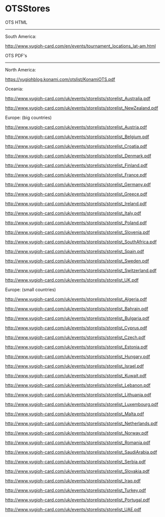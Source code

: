 # OTSStores

OTS HTML

--------



South America:

http://www.yugioh-card.com/en/events/tournament_locations_lat-am.html



OTS PDF's

---------



North America:

https://yugiohblog.konami.com/otslist/KonamiOTS.pdf



Oceania:

http://www.yugioh-card.com/uk/events/storelists/storelist_Australia.pdf

http://www.yugioh-card.com/uk/events/storelists/storelist_NewZealand.pdf



Europe: (big countries)

http://www.yugioh-card.com/uk/events/storelists/storelist_Austria.pdf

http://www.yugioh-card.com/uk/events/storelists/storelist_Belgium.pdf

http://www.yugioh-card.com/uk/events/storelists/storelist_Croatia.pdf

http://www.yugioh-card.com/uk/events/storelists/storelist_Denmark.pdf

http://www.yugioh-card.com/uk/events/storelists/storelist_Finland.pdf

http://www.yugioh-card.com/uk/events/storelists/storelist_France.pdf

http://www.yugioh-card.com/uk/events/storelists/storelist_Germany.pdf

http://www.yugioh-card.com/uk/events/storelists/storelist_Greece.pdf

http://www.yugioh-card.com/uk/events/storelists/storelist_Ireland.pdf

http://www.yugioh-card.com/uk/events/storelists/storelist_Italy.pdf

http://www.yugioh-card.com/uk/events/storelists/storelist_Poland.pdf

http://www.yugioh-card.com/uk/events/storelists/storelist_Slovenia.pdf

http://www.yugioh-card.com/uk/events/storelists/storelist_SouthAfrica.pdf

http://www.yugioh-card.com/uk/events/storelists/storelist_Spain.pdf

http://www.yugioh-card.com/uk/events/storelists/storelist_Sweden.pdf

http://www.yugioh-card.com/uk/events/storelists/storelist_Switzerland.pdf

http://www.yugioh-card.com/uk/events/storelists/storelist_UK.pdf



Europe: (small countries) 

http://www.yugioh-card.com/uk/events/storelists/storelist_Algeria.pdf

http://www.yugioh-card.com/uk/events/storelists/storelist_Bahrain.pdf

http://www.yugioh-card.com/uk/events/storelists/storelist_Bulgaria.pdf

http://www.yugioh-card.com/uk/events/storelists/storelist_Cyprus.pdf

http://www.yugioh-card.com/uk/events/storelists/storelist_Czech.pdf

http://www.yugioh-card.com/uk/events/storelists/storelist_Estonia.pdf

http://www.yugioh-card.com/uk/events/storelists/storelist_Hungary.pdf

http://www.yugioh-card.com/uk/events/storelists/storelist_Israel.pdf

http://www.yugioh-card.com/uk/events/storelists/storelist_Kuwait.pdf

http://www.yugioh-card.com/uk/events/storelists/storelist_Lebanon.pdf

http://www.yugioh-card.com/uk/events/storelists/storelist_Lithuania.pdf

http://www.yugioh-card.com/uk/events/storelists/storelist_Luxembourg.pdf

http://www.yugioh-card.com/uk/events/storelists/storelist_Malta.pdf

http://www.yugioh-card.com/uk/events/storelists/storelist_Netherlands.pdf

http://www.yugioh-card.com/uk/events/storelists/storelist_Norway.pdf

http://www.yugioh-card.com/uk/events/storelists/storelist_Romania.pdf

http://www.yugioh-card.com/uk/events/storelists/storelist_SaudiArabia.pdf

http://www.yugioh-card.com/uk/events/storelists/storelist_Serbia.pdf

http://www.yugioh-card.com/uk/events/storelists/storelist_Slovakia.pdf

http://www.yugioh-card.com/uk/events/storelists/storelist_Iraq.pdf

http://www.yugioh-card.com/uk/events/storelists/storelist_Turkey.pdf

http://www.yugioh-card.com/uk/events/storelists/storelist_Portugal.pdf

http://www.yugioh-card.com/uk/events/storelists/storelist_UAE.pdf

